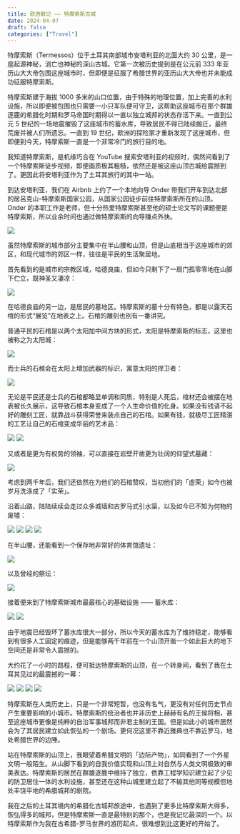 ```yaml
---
title: 欧游散记 —— 特摩索斯古城
date: 2024-04-07
draft: false
categories: ["Travel"]
---
```


特摩索斯（Termessos）位于土耳其南部城市安塔利亚的北面大约 30 公里，是一座起源神秘，消亡也神秘的深山古城。它第一次被历史提到是在公元前 333 年亚历山大大帝包围这座城市时，但即便是征服了希腊世界的亚历山大大帝也并未能成功征服特摩索斯。

特摩索斯建于海拔 1000 多米的山口位置，由于特殊的地理位置，加上完善的水利设施，所以即便被包围也只需要一小只军队便可守卫，这帮助这座城市在那个群雄逐鹿的希腊化时期和罗马帝国时期得以一直以独立城邦的状态存活下来。一直到公元 5 世纪的一场地震摧毁了这座城市的蓄水库，导致居民不得已陆续搬迁，最终荒废并被人们所遗忘。一直到 19 世纪，欧洲的探险家才重新发现了这座城市，但即便到今天，特摩索斯一直是一个非常冷门的旅行目的地。

我知道特摩索斯，是机缘巧合在 YouTube 搜索安塔利亚的视频时，偶然间看到了一个特摩索斯徒步视频，即便画质极其粗糙，依然还是被这座山顶古城给震撼到了。更因此将安塔利亚作为了土耳其旅行的其中一站。

到达安塔利亚，我们在 Airbnb 上约了一个本地向导 Onder 带我们开车到达北部的居呂克山-特摩索斯国家公园，从国家公园徒步前往特摩索斯所在的山顶。Onder 的本职工作是老师，但十分热爱特摩索斯甚至他的硕士论文写的课题便是特摩索斯，所以业余时间也通过做特摩索斯的向导赚点外快。

![](../../images/turkey/termessos/start.jpeg)

虽然特摩索斯的城市部分主要集中在半山腰和山顶，但是山底相当于这座城市的郊区，和现代城市的郊区一样，往往是平民的生活聚居地。

首先看到的是城市的宗教区域，哈德良庙，但如今只剩下了一扇门孤零零地在山脚下伫立，既神圣又凄凉：

![](../../images/turkey/termessos/temple_of_hadrian.jpeg)

在哈德良庙的另一边，是居民的墓地区。特摩索斯的墓十分有特色，都是以露天石棺的形式“展览”在地表之上。石棺的雕刻也别有一番讲究。

普通平民的石棺是以两个太阳加中间方块的形式，太阳是特摩索斯的标志，这里也被称之为太阳城：

![](../../images/turkey/termessos/coffin-people.jpeg)

而士兵的石棺会在太阳上增加武器的标识，寓意太阳的捍卫者：

![](../../images/turkey/termessos/coffin-soldier.jpeg)

无论是平民还是士兵的石棺都略显单调和同质，特别是人死后，棺材还会被摆在地表被长久展示，这导致石棺本身变成了一个人生命价值的化身。如果没有钱请不起好的雕刻工匠，就靠战斗获得荣誉来装点自己的石棺。如果有钱，就极尽工匠精湛的工艺让自己的石棺变成华丽的艺术品：

![](../../images/turkey/termessos/coffin-rich.jpeg)
![](../../images/turkey/termessos/coffin-rich-side.jpeg)

又或者是更为有权势的领袖，可以直接在岩壁开凿更为壮阔的仰望式墓藏：

![](../../images/turkey/termessos/coffin-alcetas.jpeg)

考虑到两千年后，我们还依然在为他们的石棺赞叹，当初他们的「虚荣」如今也被岁月洗涤成了「实荣」。

沿着山路，陆陆续续会走过众多城墙和古罗马式引水渠，以及如今已不知为何物的废墟：

![](../../images/turkey/termessos/ruins1.jpeg)
![](../../images/turkey/termessos/wall1.jpeg)
![](../../images/turkey/termessos/wall2.jpeg)
![](../../images/turkey/termessos/underground.jpeg)

在半山腰，还能看到一个保存地非常好的体育馆遗址：

![](../../images/turkey/termessos/gym.jpeg)

以及曾经的祭坛：

![](../../images/turkey/termessos/heroon.jpeg)

接着便来到了特摩索斯城市最最核心的基础设施 —— 蓄水库：

![](../../images/turkey/termessos/water_saver1.jpeg)
![](../../images/turkey/termessos/water_saver2.jpeg)

由于地震已经毁坏了蓄水库很大一部分，所以今天的蓄水库为了维持稳定，能够看到有很多人工固定的痕迹，但是能够两千年前在一个山顶开凿一个如此巨大的地下空间还是非常令人震撼的。

大约花了一小时的路程，便可抵达特摩索斯的山顶，在一个转身间，看到了我在土耳其见过的最震撼的一幕：

![](../../images/turkey/termessos/theater1.jpeg)
![](../../images/turkey/termessos/theater2.jpeg)
![](../../images/turkey/termessos/theater3.jpeg)
![](../../images/turkey/termessos/theater_wide.jpeg)

特摩索斯在人类历史上，只是一个非常短暂，也没有名气，更没有对任何历史节点产生重要影响的小城市。特摩索斯的统治者也并非历史上赫赫有名的王侯将相，甚至这座城市更像是纯粹的自治军事城邦而非君主制的王国。但是如此小的城市居然会为了其居民建立如此恢弘的一个剧场。更何况这里不靠近雅典也不靠近罗马，地处希腊世界的边陲。

站在特摩索斯的山顶上，我眼望着希腊文明的「边际产物」，如同看到了一个外星文明一般陌生。从山脚下看到的自我价值实现和山顶上对自然与人类文明极致的审美表达。特摩索斯的居民在群雄逐鹿中维持了独立，依靠工程学知识建立起了少见的防卫居住一体的水利设施，甚至还在这种山城里建立起了不输其他同等规模但地处丰饶平地的希腊城邦的剧院。

我在之后的土耳其境内的希腊化古城邦旅途中，也遇到了更多比特摩索斯大得多，恢弘得多的城邦，但是特摩索斯一直是最特别的那个，也是我记忆最深的一个。以特摩索斯作为我在古希腊-罗马世界的游历起点，很难想到比这更好的开始了。

